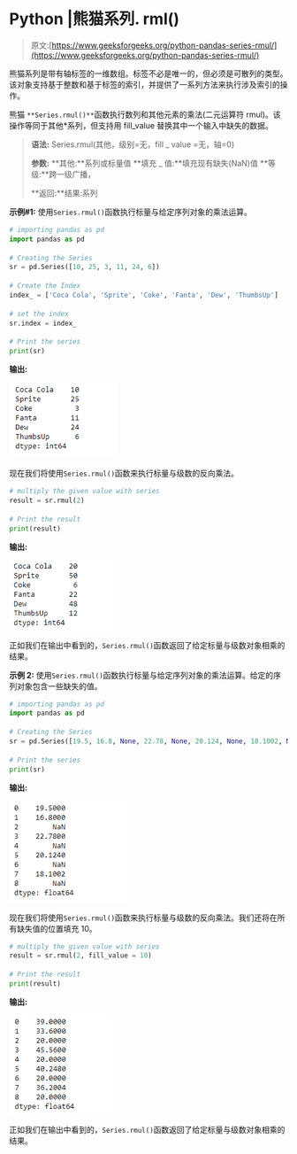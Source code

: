 # Python |熊猫系列. rml()

> 原文:[https://www.geeksforgeeks.org/python-pandas-series-rmul/](https://www.geeksforgeeks.org/python-pandas-series-rmul/)

熊猫系列是带有轴标签的一维数组。标签不必是唯一的，但必须是可散列的类型。该对象支持基于整数和基于标签的索引，并提供了一系列方法来执行涉及索引的操作。

熊猫 `**Series.rmul()**`函数执行数列和其他元素的乘法(二元运算符 rmul)。该操作等同于其他*系列，但支持用 fill_value 替换其中一个输入中缺失的数据。

> **语法:** Series.rmul(其他，级别=无，fill _ value =无，轴=0)
> 
> **参数:**
> **其他:**系列或标量值
> **填充 _ 值:**填充现有缺失(NaN)值
> **等级:**跨一级广播，
> 
> **返回:**结果:系列

**示例#1:** 使用`Series.rmul()`函数执行标量与给定序列对象的乘法运算。

```py
# importing pandas as pd
import pandas as pd

# Creating the Series
sr = pd.Series([10, 25, 3, 11, 24, 6])

# Create the Index
index_ = ['Coca Cola', 'Sprite', 'Coke', 'Fanta', 'Dew', 'ThumbsUp']

# set the index
sr.index = index_

# Print the series
print(sr)
```

**输出:**

![](img/dab04769c1239f7411b50876f1fa5e58.png)

现在我们将使用`Series.rmul()`函数来执行标量与级数的反向乘法。

```py
# multiply the given value with series
result = sr.rmul(2)

# Print the result
print(result)
```

**输出:**

![](img/7252d650729b38048e38a8dbf35368a3.png)

正如我们在输出中看到的，`Series.rmul()`函数返回了给定标量与级数对象相乘的结果。

**示例 2:** 使用`Series.rmul()`函数执行标量与给定序列对象的乘法运算。给定的序列对象包含一些缺失的值。

```py
# importing pandas as pd
import pandas as pd

# Creating the Series
sr = pd.Series([19.5, 16.8, None, 22.78, None, 20.124, None, 18.1002, None])

# Print the series
print(sr)
```

**输出:**

![](img/c138b3dfc592caf9841b8cf3acb6efb0.png)

现在我们将使用`Series.rmul()`函数来执行标量与级数的反向乘法。我们还将在所有缺失值的位置填充 10。

```py
# multiply the given value with series
result = sr.rmul(2, fill_value = 10)

# Print the result
print(result)
```

**输出:**

![](img/cb8876fb6110dfe1f9e38d899688a13a.png)

正如我们在输出中看到的，`Series.rmul()`函数返回了给定标量与级数对象相乘的结果。